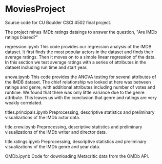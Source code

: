 # MoviesProject

Source code for CU Boulder CSCI 4502 final project. 

The project mines IMDb ratings dataings to answer the question, "Are IMDb ratings biased?"  

regression.ipynb
This code provides our regression analysis of the IMDB dataset. It first finds the most popular actors in the dataset and finds their average ratings. Then it moves on to a simple linear regression of the data. In this section we test average ratings with a series of attributes in the dataset including run time and start year.
 
 
anova.ipynb
This code provides the ANOVA testing for several attributes of the IMDB dataset. The chief relationship we looked at here was between ratings and genre, with additional attributes including number of votes and runtime. We found that there was only little variance due to the genre attribute. This leaves us with the conclusion that genre and ratings are very weakly correlated. 
 
 
titles.principals.ipynb
Preprocessing, descriptive statistics and preliminary visualizations of the IMDb actor data.

title.crew.ipynb
Preprocessing, descriptive statistics and preliminary visualizations of the IMDb writer and director data. 

title.ratings.ipynb
Preprocessing, descriptive statistics and preliminary visualizations of the IMDb genre and year data. 

OMDb.ipynb
Code for downloading Metacritic data from the OMDb API.




